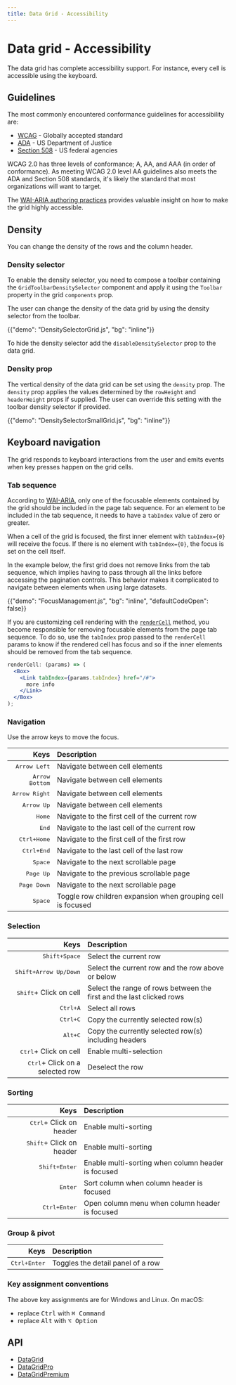 ```yaml
---
title: Data Grid - Accessibility
---
```


# Data grid - Accessibility

<p class="description">The data grid has complete accessibility support. For instance, every cell is accessible using the keyboard.</p>

## Guidelines

The most commonly encountered conformance guidelines for accessibility are:

- [WCAG](https://www.w3.org/WAI/standards-guidelines/wcag/) - Globally accepted standard
- [ADA](https://www.ada.gov/) - US Department of Justice
- [Section 508](https://www.section508.gov/) - US federal agencies

WCAG 2.0 has three levels of conformance; A, AA, and AAA (in order of conformance).
As meeting WCAG 2.0 level AA guidelines also meets the ADA and Section 508 standards, it's likely the standard that most organizations will want to target.

The [WAI-ARIA authoring practices](https://www.w3.org/WAI/ARIA/apg/patterns/grid/) provides valuable insight on how to make the grid highly accessible.

## Density

You can change the density of the rows and the column header.

### Density selector

To enable the density selector, you need to compose a toolbar containing the `GridToolbarDensitySelector` component and apply it using the `Toolbar` property in the grid `components` prop.

The user can change the density of the data grid by using the density selector from the toolbar.

{{"demo": "DensitySelectorGrid.js", "bg": "inline"}}

To hide the density selector add the `disableDensitySelector` prop to the data grid.

### Density prop

The vertical density of the data grid can be set using the `density` prop.
The `density` prop applies the values determined by the `rowHeight` and `headerHeight` props if supplied.
The user can override this setting with the toolbar density selector if provided.

{{"demo": "DensitySelectorSmallGrid.js", "bg": "inline"}}

## Keyboard navigation

The grid responds to keyboard interactions from the user and emits events when key presses happen on the grid cells.

### Tab sequence

According to [WAI-ARIA](https://www.w3.org/WAI/ARIA/apg/patterns/grid/), only one of the focusable elements contained by the grid should be included in the page tab sequence.
For an element to be included in the tab sequence, it needs to have a `tabIndex` value of zero or greater.

When a cell of the grid is focused, the first inner element with `tabIndex={0}` will receive the focus.
If there is no element with `tabIndex={0}`, the focus is set on the cell itself.

In the example below, the first grid does not remove links from the tab sequence, which implies having to pass through all the links before accessing the pagination controls.
This behavior makes it complicated to navigate between elements when using large datasets.

{{"demo": "FocusManagement.js", "bg": "inline", "defaultCodeOpen": false}}

If you are customizing cell rendering with the [`renderCell`](/x/react-data-grid/column-definition/#rendering-cells) method, you become responsible for removing focusable elements from the page tab sequence.
To do so, use the `tabIndex` prop passed to the `renderCell` params to know if the rendered cell has focus and so if the inner elements should be removed from the tab sequence.

```jsx
renderCell: (params) => (
  <Box>
    <Link tabIndex={params.tabIndex} href="/#">
      more info
    </Link>
  </Box>
);
```

### Navigation

Use the arrow keys to move the focus.

|                                                               Keys | Description                                                 |
| -----------------------------------------------------------------: | :---------------------------------------------------------- |
|                                  <kbd class="key">Arrow Left</kbd> | Navigate between cell elements                              |
|                                <kbd class="key">Arrow Bottom</kbd> | Navigate between cell elements                              |
|                                 <kbd class="key">Arrow Right</kbd> | Navigate between cell elements                              |
|                                    <kbd class="key">Arrow Up</kbd> | Navigate between cell elements                              |
|                                        <kbd class="key">Home</kbd> | Navigate to the first cell of the current row               |
|                                         <kbd class="key">End</kbd> | Navigate to the last cell of the current row                |
| <kbd><kbd class="key">Ctrl</kbd>+<kbd class="key">Home</kbd></kbd> | Navigate to the first cell of the first row                 |
|  <kbd><kbd class="key">Ctrl</kbd>+<kbd class="key">End</kbd></kbd> | Navigate to the last cell of the last row                   |
|                                       <kbd class="key">Space</kbd> | Navigate to the next scrollable page                        |
|                                     <kbd class="key">Page Up</kbd> | Navigate to the previous scrollable page                    |
|                                   <kbd class="key">Page Down</kbd> | Navigate to the next scrollable page                        |
|                                       <kbd class="key">Space</kbd> | Toggle row children expansion when grouping cell is focused |

### Selection

|                                                                         Keys | Description                                                          |
| ---------------------------------------------------------------------------: | :------------------------------------------------------------------- |
|         <kbd><kbd class="key">Shift</kbd>+<kbd class="key">Space</kbd></kbd> | Select the current row                                               |
| <kbd><kbd class="key">Shift</kbd>+<kbd class="key">Arrow Up/Down</kbd></kbd> | Select the current row and the row above or below                    |
|                                  <kbd class="key">Shift</kbd>+ Click on cell | Select the range of rows between the first and the last clicked rows |
|              <kbd><kbd class="key">Ctrl</kbd>+<kbd class="key">A</kbd></kbd> | Select all rows                                                      |
|              <kbd><kbd class="key">Ctrl</kbd>+<kbd class="key">C</kbd></kbd> | Copy the currently selected row(s)                                   |
|               <kbd><kbd class="key">Alt</kbd>+<kbd class="key">C</kbd></kbd> | Copy the currently selected row(s) including headers                 |
|                                   <kbd class="key">Ctrl</kbd>+ Click on cell | Enable multi-selection                                               |
|                         <kbd class="key">Ctrl</kbd>+ Click on a selected row | Deselect the row                                                     |

### Sorting

|                                                                 Keys | Description                                        |
| -------------------------------------------------------------------: | :------------------------------------------------- |
|                         <kbd class="key">Ctrl</kbd>+ Click on header | Enable multi-sorting                               |
|                        <kbd class="key">Shift</kbd>+ Click on header | Enable multi-sorting                               |
| <kbd><kbd class="key">Shift</kbd>+<kbd class="key">Enter</kbd></kbd> | Enable multi-sorting when column header is focused |
|                                         <kbd class="key">Enter</kbd> | Sort column when column header is focused          |
|  <kbd><kbd class="key">Ctrl</kbd>+<kbd class="key">Enter</kbd></kbd> | Open column menu when column header is focused     |

### Group & pivot

|                                                                Keys | Description                       |
| ------------------------------------------------------------------: | :-------------------------------- |
| <kbd><kbd class="key">Ctrl</kbd>+<kbd class="key">Enter</kbd></kbd> | Toggles the detail panel of a row |

### Key assignment conventions

The above key assignments are for Windows and Linux.
On macOS:

- replace <kbd class="key">Ctrl</kbd> with <kbd class="key">⌘ Command</kbd>
- replace <kbd class="key">Alt</kbd> with <kbd class="key">⌥ Option</kbd>

## API

- [DataGrid](/x/api/data-grid/data-grid/)
- [DataGridPro](/x/api/data-grid/data-grid-pro/)
- [DataGridPremium](/x/api/data-grid/data-grid-premium/)
